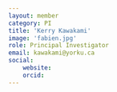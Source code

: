 ```yaml
---
layout: member
category: PI
title: 'Kerry Kawakami'
image: 'fabien.jpg'
role: Principal Investigator
email: kawakami@yorku.ca
social:
    website:
    orcid:
---
```



